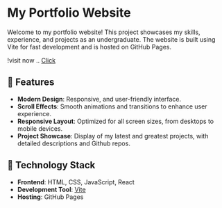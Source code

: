 # My Portfolio Website

Welcome to my portfolio website! This project showcases my skills, experience, and projects as an undergraduate. The website is built using Vite for fast development and is hosted on GitHub Pages.

!visit now .. <a href="https://lahiru-randika.github.io/lahirurandika.github.io/">Click</a>

## 🌟 Features

- **Modern Design**: Responsive, and user-friendly interface.
- **Scroll Effects**: Smooth animations and transitions to enhance user experience.
- **Responsive Layout**: Optimized for all screen sizes, from desktops to mobile devices.
- **Project Showcase**: Display of my latest and greatest projects, with detailed descriptions and Github repos.

## 🚀 Technology Stack

- **Frontend**: HTML, CSS, JavaScript, React
- **Development Tool**: [Vite](https://vitejs.dev/)
- **Hosting**: GitHub Pages


